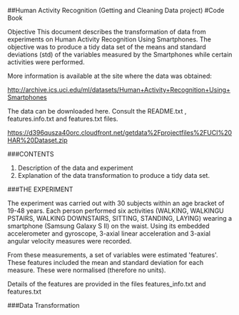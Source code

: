 ##Human Activity Recognition (Getting and Cleaning Data project)
#Code Book

Objective
This document describes the transformation of data from experiments on Human Activity Recognition Using Smartphones.
The objective was to produce a tidy data set of the means and standard deviations (std) of the variables measured by the Smartphones while certain activities were performed.

More information is available at the site where the data was obtained: 

http://archive.ics.uci.edu/ml/datasets/Human+Activity+Recognition+Using+Smartphones 

The data can be downloaded here. Consult the README.txt , features.info.txt and features.txt files.

https://d396qusza40orc.cloudfront.net/getdata%2Fprojectfiles%2FUCI%20HAR%20Dataset.zip 


###CONTENTS
1. Description of the data and experiment
2. Explanation of the data transformation to produce a tidy data set.



###THE EXPERIMENT

The experiment was carried out with 30 subjects within an age bracket of 19-48 years.  Each person performed six activities (WALKING, WALKINGU PSTAIRS, WALKING DOWNSTAIRS, SITTING, STANDING, LAYING) wearing a smartphone (Samsung Galaxy S II) on the waist. Using its embedded accelerometer and gyroscope,  3-axial linear acceleration and 3-axial angular velocity measures were recorded.

From these measurements, a set of variables were estimated 'features'. These features included the mean and standard deviation for each measure. These were normalised (therefore no units).

Details of the features are provided in the files features_info.txt and features.txt

###Data Transformation



